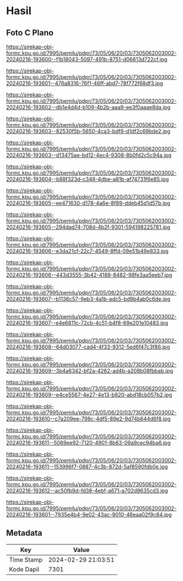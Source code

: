 # Hasil

## Foto C Plano

https://sirekap-obj-formc.kpu.go.id/7995/pemilu/pdpr/73/05/06/20/03/7305062003002-20240216-193600--f1b18043-5097-491b-8751-d06613d722cf.jpg

https://sirekap-obj-formc.kpu.go.id/7995/pemilu/pdpr/73/05/06/20/03/7305062003002-20240216-193601--476a8316-76f1-46ff-abd7-78f772f68df3.jpg

https://sirekap-obj-formc.kpu.go.id/7995/pemilu/pdpr/73/05/06/20/03/7305062003002-20240216-193602--db1e4d4d-b109-4b2b-aaa9-ee3f0aaae8da.jpg

https://sirekap-obj-formc.kpu.go.id/7995/pemilu/pdpr/73/05/06/20/03/7305062003002-20240216-193603--82530f5b-5650-4ca3-bdf9-d1df2c69bde2.jpg

https://sirekap-obj-formc.kpu.go.id/7995/pemilu/pdpr/73/05/06/20/03/7305062003002-20240216-193603--d13475ae-bd12-4ec4-9308-8b0fd2c5c94a.jpg

https://sirekap-obj-formc.kpu.go.id/7995/pemilu/pdpr/73/05/06/20/03/7305062003002-20240216-193604--b88f323d-c348-4dbe-a81b-af74731f6e85.jpg

https://sirekap-obj-formc.kpu.go.id/7995/pemilu/pdpr/73/05/06/20/03/7305062003002-20240216-193605--ee471630-d178-4a6e-8f89-ddeb45d1d57b.jpg

https://sirekap-obj-formc.kpu.go.id/7995/pemilu/pdpr/73/05/06/20/03/7305062003002-20240216-193605--294dad74-708d-4b2f-9301-594198225781.jpg

https://sirekap-obj-formc.kpu.go.id/7995/pemilu/pdpr/73/05/06/20/03/7305062003002-20240216-193606--e3da21cf-22c7-4549-8ffd-09e51b49e833.jpg

https://sirekap-obj-formc.kpu.go.id/7995/pemilu/pdpr/73/05/06/20/03/7305062003002-20240216-193606--443d3555-3b42-4188-8482-98fe3aa5eeb7.jpg

https://sirekap-obj-formc.kpu.go.id/7995/pemilu/pdpr/73/05/06/20/03/7305062003002-20240216-193607--b1136c57-9eb3-4a1b-adc5-bd9b4ab0c6de.jpg

https://sirekap-obj-formc.kpu.go.id/7995/pemilu/pdpr/73/05/06/20/03/7305062003002-20240216-193607--e4e6811c-72cb-4c51-b4f8-69e201e10483.jpg

https://sirekap-obj-formc.kpu.go.id/7995/pemilu/pdpr/73/05/06/20/03/7305062003002-20240216-193608--64d03077-cad4-4f33-9312-5ed6f47c3f86.jpg

https://sirekap-obj-formc.kpu.go.id/7995/pemilu/pdpr/73/05/06/20/03/7305062003002-20240216-193609--3b4a6342-bf2a-4262-ad4b-a208b08fbbab.jpg

https://sirekap-obj-formc.kpu.go.id/7995/pemilu/pdpr/73/05/06/20/03/7305062003002-20240216-193609--e4ce5567-4e27-4e13-b820-abd18cb057b2.jpg

https://sirekap-obj-formc.kpu.go.id/7995/pemilu/pdpr/73/05/06/20/03/7305062003002-20240216-193610--c7a209ee-798c-4df5-89e2-9d74b644d6f8.jpg

https://sirekap-obj-formc.kpu.go.id/7995/pemilu/pdpr/73/05/06/20/03/7305062003002-20240216-193611--5069ee92-7120-4901-8b63-09a9cec94ba6.jpg

https://sirekap-obj-formc.kpu.go.id/7995/pemilu/pdpr/73/05/06/20/03/7305062003002-20240216-193611--153996f7-0887-4c3b-872d-5af8590fdb0e.jpg

https://sirekap-obj-formc.kpu.go.id/7995/pemilu/pdpr/73/05/06/20/03/7305062003002-20240216-193612--ac50fb9d-fd38-4ebf-a671-a702d9635cd3.jpg

https://sirekap-obj-formc.kpu.go.id/7995/pemilu/pdpr/73/05/06/20/03/7305062003002-20240216-193601--7935e4b4-9e02-43ac-9010-46eaa02f9c84.jpg


## Metadata

| Key        | Value               |
| ---------- | ------------------- |
| Time Stamp | 2024-02-29 21:03:51 |
| Kode Dapil | 7301                |



